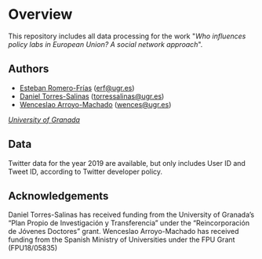 # Overview
This repository includes all data processing for the work "*Who influences policy labs in European Union? A social network approach*".

## Authors
* [Esteban Romero-Frías](https://orcid.org/0000-0003-2205-3560) (<erf@ugr.es>)
* [Daniel Torres-Salinas](https://orcid.org/0000-0001-8790-3314) (<torressalinas@ugr.es>)
* [Wenceslao Arroyo-Machado](https://orcid.org/0000-0001-9437-8757) (<wences@ugr.es>)

*[University of Granada](https://ror.org/04njjy449)*

## Data
Twitter data for the year 2019 are available, but only includes User ID and Tweet ID, according to Twitter developer policy.

## Acknowledgements
Daniel Torres-Salinas has received funding from the University of Granada’s “Plan Propio de Investigación y Transferencia” under the “Reincorporación de Jóvenes Doctores” grant. Wenceslao Arroyo-Machado has received funding from the Spanish Ministry of Universities under the FPU Grant (FPU18/05835)
